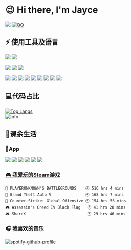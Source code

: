 # 😉	Hi there, I'm Jayce 
![](https://img.shields.io/badge/dynamic/json?color=da282a&label=%E5%BE%AE%E5%8D%9A&query=%24.data.totalSubs&url=https%3A%2F%2Fapi.spencerwoo.com%2Fsubstats%2F%3Fsource%3Dweibo%26queryKey%3D3606922432&logo=Sina-Weibo) 
[![QQ](https://img.shields.io/badge/-QQ-blue?style=flat-square&logo=Tencent-QQ)](tencent://message/?uin=1372712847&Site=1372712847&menu=yes)

## ⚡ 使用工具及语言

<!--![](https://img.shields.io/badge/macOS-Catalina-d0d1d4?style=flat-square&logo=Apple)-->
![](https://img.shields.io/badge/Windows-10-blue?style=flat-square&logo=Windows)
![](https://img.shields.io/badge/Ubuntu-20.04%20LTS-E95420?style=flat-square&logo=Ubuntu)


![](https://img.shields.io/badge/Web-webstorm-blue?style=flat-square&logo=WebStorm)
![](https://img.shields.io/badge/Python-PyCharm-green?style=flat-square&logo=PyCharm)
![](https://img.shields.io/badge/Other-Visual%20Studio%20Code-blue?style=flat-square&logo=Visual-Studio-Code)


![](https://img.shields.io/badge/-HTML-gray?style=flat-square&logo=HTML5)
![](https://img.shields.io/badge/-CSS-gray?style=flat-square&logo=CSS3)
![](https://img.shields.io/badge/-JavaScript-gray?style=flat-square&logo=javascript)
![](https://img.shields.io/badge/-Bootstrap-gray?style=flat-square&logo=Bootstrap)
![](https://img.shields.io/badge/-Vue.js-gray?style=flat-square&logo=vue.js)
![](https://img.shields.io/badge/-JavaScript-gray?style=flat-square&logo=javascript)
![](https://img.shields.io/badge/-MySQL-gray?style=flat-square&logo=mysql&logoColor=blue)
![](https://img.shields.io/badge/-Git-gray?style=flat-square&logo=git)
![](https://img.shields.io/badge/-Python-gray?style=flat-square&logo=python)


## 💻代码占比
[![Top Langs](https://github-readme-stats.vercel.app/api/top-langs/?username=HeJayce&layout=compact)](https://github.com/anuraghazra/github-readme-stats)  
![info](https://github-readme-stats.vercel.app/api?username=HeJayce&show_icons=true&count_private=true&hide=prs&theme=default_repocard)


## 🏀课余生活
### 📱App
![](https://img.shields.io/badge/-AppleMusic-pink?style=flat-square&logo=Apple-Music)
![](https://img.shields.io/badge/-Spotify-green?style=flat-square&logo=Spotify)
![](https://img.shields.io/badge/-bilibili-blue?style=flat-square&logo=Bilibili)
![](https://img.shields.io/badge/-Youtube-red?style=flat-square&logo=YouTube)
![](https://img.shields.io/badge/-Github-black?style=flat-square&logo=GitHub)
![](https://img.shields.io/badge/-instagram-DB7093?style=flat-square&logo=instagram)

<!-- steam-box start -->
 ### <a href="https://gist.github.com/881763b570de2cda37d3b7660c1e9f7d" target="_blank">🎮 我爱玩的Steam游戏</a>
 ``` text
🍳 PLAYERUNKNOWN'S BATTLEGROUNDS    🕘 516 hrs 4 mins
🚓 Grand Theft Auto V               🕘 168 hrs 7 mins
🔫 Counter-Strike: Global Offensive 🕘 154 hrs 56 mins
🎮 Assassin's Creed IV Black Flag   🕘 41 hrs 28 mins
🎮 ShareX                           🕘 29 hrs 46 mins
```
 <!-- steam-box end -->

 ### 🎧 我喜欢的音乐
 [![spotify-github-profile](https://spotify-github-profile.vercel.app/api/view?uid=3y0qdbbyz7q7ivk6wlyt6p4mj&cover_image=true&theme=default)](https://spotify-github-profile.vercel.app/api/view?uid=3y0qdbbyz7q7ivk6wlyt6p4mj&redirect=true)

